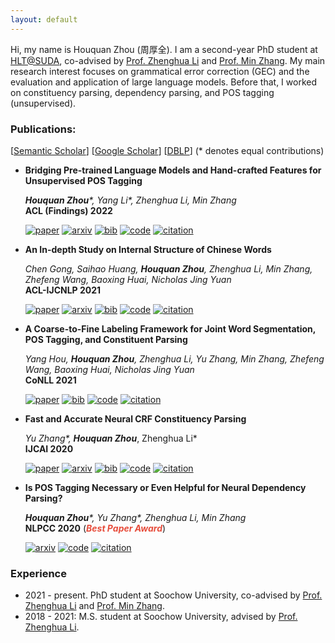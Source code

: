 ```yaml
---
layout: default
---
```


Hi, my name is Houquan Zhou (周厚全). 
I am a second-year PhD student at [HLT@SUDA](http://hlt.suda.edu.cn), co-advised by [Prof. Zhenghua Li](http://hlt.suda.edu.cn/~zhli) and [Prof. Min Zhang](https://zhangminsuda.github.io/cn_homepage/).
My main research interest focuses on grammatical error correction (GEC) and the evaluation and application of large language models.
Before that, I worked on constituency parsing, dependency parsing, and POS tagging (unsupervised).


### Publications:

[[Semantic Scholar](https://www.semanticscholar.org/author/Houquan-Zhou/50986473)] [[Google Scholar](https://scholar.google.com/citations?user=hJWovmAAAAAJ)] [[DBLP](https://dblp.org/pid/221/7847-1.html)] (* denotes equal contributions)

* **Bridging Pre-trained Language Models and Hand-crafted Features for Unsupervised POS Tagging** <p class="vspace"></p>
***Houquan Zhou**\*, Yang Li\*, Zhenghua Li, Min Zhang* <br>
**ACL (Findings) 2022** <p class="vspace"></p>
[![paper](https://img.shields.io/badge/paper-68b88e.svg?style=flat)](https://aclanthology.org/2022.findings-acl.259/)
[![arxiv](https://img.shields.io/badge/arxiv-68b88e.svg?style=flat)](https://arxiv.org/abs/2203.10315)
[![bib](https://img.shields.io/badge/bib-68b88e.svg?style=flat)](https://aclanthology.org/2022.findings-acl.259.bib)
[![code](https://img.shields.io/badge/code-68b88e.svg?style=flat&logo=github)](https://github.com/Jacob-Zhou/FeatureCRFAE)
[![citation](https://img.shields.io/badge/dynamic/json?label=citation&query=citationCount&url=https%3A%2F%2Fapi.semanticscholar.org%2Fgraph%2Fv1%2Fpaper%2F40e8fcca89dca2a426f23ed8596b259667ec177a%3Ffields%3DcitationCount&color=68b88e&style=flat&logo=semanticscholar)](https://www.semanticscholar.org/paper/Bridging-Pre-trained-Language-Models-and-Features-Zhou-Li/40e8fcca89dca2a426f23ed8596b259667ec177a)


* **An In-depth Study on Internal Structure of Chinese Words** <p class="vspace"></p>
*Chen Gong, Saihao Huang, **Houquan Zhou**, Zhenghua Li, Min Zhang, Zhefeng Wang, Baoxing Huai, Nicholas Jing Yuan* <br>
**ACL-IJCNLP 2021** <p class="vspace"></p>
[![paper](https://img.shields.io/badge/paper-68b88e.svg?style=flat)](https://aclanthology.org/2021.acl-long.452/)
[![arxiv](https://img.shields.io/badge/arxiv-68b88e.svg?style=flat)](https://arxiv.org/abs/2106.00334)
[![bib](https://img.shields.io/badge/bib-68b88e.svg?style=flat)](https://aclanthology.org/2021.acl-long.452.bib)
[![code](https://img.shields.io/badge/code-68b88e.svg?style=flat&logo=github)](https://github.com/SUDA-LA/wist)
[![citation](https://img.shields.io/badge/dynamic/json?label=citation&query=citationCount&url=https%3A%2F%2Fapi.semanticscholar.org%2Fgraph%2Fv1%2Fpaper%2F38d052313e6cce936926f2168987b9edeb85a496%3Ffields%3DcitationCount&color=68b88e&style=flat&logo=semanticscholar)](https://www.semanticscholar.org/paper/An-In-depth-Study-on-Internal-Structure-of-Chinese-Gong-Huang/38d052313e6cce936926f2168987b9edeb85a496)


* **A Coarse-to-Fine Labeling Framework for Joint Word Segmentation, POS Tagging, and Constituent Parsing** <p class="vspace"></p>
*Yang Hou, **Houquan Zhou**, Zhenghua Li, Yu Zhang, Min Zhang, Zhefeng Wang, Baoxing Huai, Nicholas Jing Yuan* <br>
**CoNLL 2021** <p class="vspace"></p>
[![paper](https://img.shields.io/badge/paper-68b88e.svg?style=flat)](https://aclanthology.org/2021.conll-1.23/)
[![bib](https://img.shields.io/badge/bib-68b88e.svg?style=flat)](https://aclanthology.org/2021.conll-1.23.bib)
[![code](https://img.shields.io/badge/code-68b88e.svg?style=flat&logo=github)](https://github.com/ironsword666/jointparser)
[![citation](https://img.shields.io/badge/dynamic/json?label=citation&query=citationCount&url=https%3A%2F%2Fapi.semanticscholar.org%2Fgraph%2Fv1%2Fpaper%2F7a78d8adc8c10a66e4c04bc28351f4fd865fd409%3Ffields%3DcitationCount&color=68b88e&style=flat&logo=semanticscholar)](https://www.semanticscholar.org/paper/A-Coarse-to-Fine-Labeling-Framework-for-Joint-Word-Hou-Zhou/7a78d8adc8c10a66e4c04bc28351f4fd865fd409)

* **Fast and Accurate Neural CRF Constituency Parsing** <p class="vspace"></p>
*Yu Zhang\*, **Houquan Zhou***, Zhenghua Li* <br>
**IJCAI 2020** <p class="vspace"></p>
[![paper](https://img.shields.io/badge/paper-68b88e.svg?style=flat)](https://www.ijcai.org/Proceedings/2020/560/)
[![arxiv](https://img.shields.io/badge/arxiv-68b88e.svg?style=flat)](https://arxiv.org/abs/2008.03736)
[![bib](https://img.shields.io/badge/bib-68b88e.svg?style=flat)](https://www.ijcai.org/proceedings/2020/bibtex/560)
[![code](https://img.shields.io/badge/code-68b88e.svg?style=flat&logo=github)](https://github.com/yzhangcs/crfpar)
[![citation](https://img.shields.io/badge/dynamic/json?label=citation&query=citationCount&url=https%3A%2F%2Fapi.semanticscholar.org%2Fgraph%2Fv1%2Fpaper%2F46fe2ae301aeb75b25ebca0bdc26132ca46f5101%3Ffields%3DcitationCount&color=68b88e&style=flat&logo=semanticscholar)](https://www.semanticscholar.org/paper/Fast-and-Accurate-Neural-CRF-Constituency-Parsing-Zhang-Zhou/46fe2ae301aeb75b25ebca0bdc26132ca46f5101)

* **Is POS Tagging Necessary or Even Helpful for Neural Dependency Parsing?** <p class="vspace"></p>
***Houquan Zhou**\*, Yu Zhang\*, Zhenghua Li, Min Zhang* <br>
**NLPCC 2020** (<strong><i style="color:#e74d3c">Best Paper Award</i></strong>)<p class="vspace"></p>
[![arxiv](https://img.shields.io/badge/arxiv-68b88e.svg?style=flat)](https://arxiv.org/abs/2003.03204)
[![code](https://img.shields.io/badge/code-68b88e.svg?style=flat&logo=github)](https://github.com/Jacob-Zhou/stack-parser)
[![citation](https://img.shields.io/badge/dynamic/json?label=citation&query=citationCount&url=https%3A%2F%2Fapi.semanticscholar.org%2Fgraph%2Fv1%2Fpaper%2F3bb577d87ae8e0d45a223f65db24ab479fbda174%3Ffields%3DcitationCount&color=68b88e&style=flat&logo=semanticscholar)](https://www.semanticscholar.org/paper/Is-POS-Tagging-Necessary-or-Even-Helpful-for-Neural-Zhang-Li/3bb577d87ae8e0d45a223f65db24ab479fbda174)


### Experience


* 2021 - present. PhD student at Soochow University, co-advised by [Prof. Zhenghua Li](http://hlt.suda.edu.cn/~zhli) and [Prof. Min Zhang](https://zhangminsuda.github.io/cn_homepage/).
* 2018 - 2021: M.S. student at Soochow University, advised by [Prof. Zhenghua Li](http://hlt.suda.edu.cn/~zhli).
